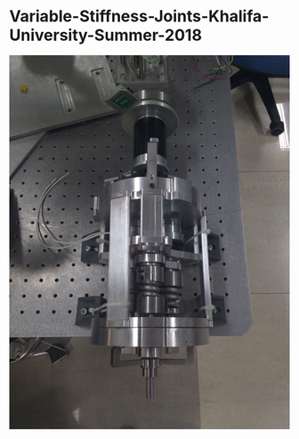 # Variable-Stiffness-Joints-Khalifa-University-Summer-2018
<p align="center">
  <img src="Table Mount.jpg" width="600"/>
  
</p>
